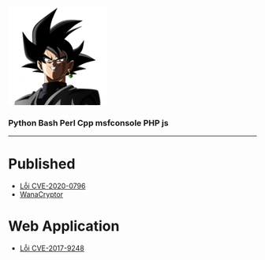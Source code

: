 ![](/pics/back-goku.png)
### Python Bash Perl Cpp msfconsole PHP js 


--- 
# Published
+ [Lỗi CVE-2020-0796](https://blogth3pr0.github.io/post/CVE-2020-0796)
+ [WanaCryptor](https://blogth3pr0.github.io/post/WanaCryptor/)
# Web Application
+ [Lỗi CVE-2017-9248](https://blogth3pr0.github.io/post/CVE-2017-9248/)

